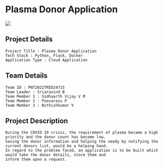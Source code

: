 # Plasma Donor Application

![](https://images.pexels.com/photos/3786166/pexels-photo-3786166.jpeg?auto=compress&cs=tinysrgb&w=1260&h=550&dpr=1)

## Project Details

```
Project Title : Plasma Donor Application
Tech Stack : Python, Flask, Docker
Application Type : Cloud Application
```

## Team Details

```
Team ID : PNT2022TMID24715
Team Leader : Sriaravind B
Team Member 1 : Sidhaarth Vijay V M
Team Member 2 : Poovarasu P
Team Member 3 : Nithishkumar V
```

## Project Description

```
During the COVID 19 crisis, the requirement of plasma became a high priority and the donor count has become low.
Saving the donor information and helping the needy by notifying the current donors list, would be a helping hand.
In regard to the problem faced, an application is to be built which would take the donor details, store them and
inform them upon a request.
```
